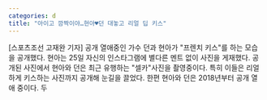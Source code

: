 ```yaml
---
categories: d
title: "아이고 깜짝이야…현아♥던 대놓고 리얼 딥 키스"
---
```

[스포츠조선 고재완 기자] 공개 열애중인 가수 던과 현아가 "프렌치 키스"를 하는 모습을 공개했다. 현아는 25일 자신의 인스타그램에 별다른 멘트 없이 사진을 게재했다. 공개된 사진에서 현아와 던은 최근 유행하는 "셀카"사진을 촬영중이다. 특히 이들은 리얼하게 키스하는 사진까지 공개해 눈길을 끌었다. 한편 현아와 던은 2018년부터 공개 열애 중이다. 두 